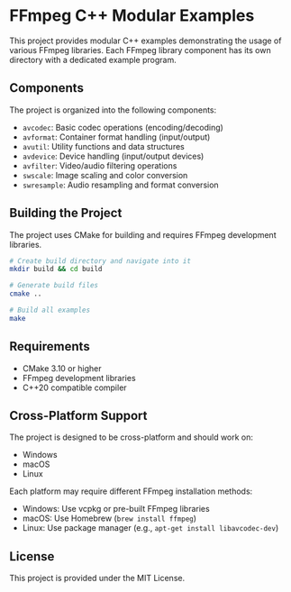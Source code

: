 # FFmpeg C++ Modular Examples

This project provides modular C++ examples demonstrating the usage of various FFmpeg libraries. Each FFmpeg library component has its own directory with a dedicated example program.

## Components

The project is organized into the following components:

- `avcodec`: Basic codec operations (encoding/decoding)
- `avformat`: Container format handling (input/output)
- `avutil`: Utility functions and data structures
- `avdevice`: Device handling (input/output devices)
- `avfilter`: Video/audio filtering operations
- `swscale`: Image scaling and color conversion
- `swresample`: Audio resampling and format conversion

## Building the Project

The project uses CMake for building and requires FFmpeg development libraries.

```bash
# Create build directory and navigate into it
mkdir build && cd build

# Generate build files
cmake ..

# Build all examples
make
```

## Requirements

- CMake 3.10 or higher
- FFmpeg development libraries
- C++20 compatible compiler

## Cross-Platform Support

The project is designed to be cross-platform and should work on:
- Windows
- macOS
- Linux

Each platform may require different FFmpeg installation methods:
- Windows: Use vcpkg or pre-built FFmpeg libraries
- macOS: Use Homebrew (`brew install ffmpeg`)
- Linux: Use package manager (e.g., `apt-get install libavcodec-dev`)

## License

This project is provided under the MIT License.
